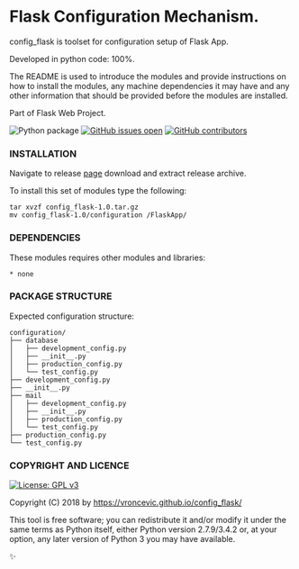 # Flask Configuration Mechanism.

config_flask is toolset for configuration setup of Flask App.

Developed in python code: 100%.

The README is used to introduce the modules and provide instructions on
how to install the modules, any machine dependencies it may have and any
other information that should be provided before the modules are installed.

Part of Flask Web Project.

![Python package](https://github.com/vroncevic/config_flask/workflows/Python%20package/badge.svg?branch=master)
 [![GitHub issues open](https://img.shields.io/github/issues/vroncevic/config_flask.svg)](https://github.com/vroncevic/config_flask/issues)
 [![GitHub contributors](https://img.shields.io/github/contributors/vroncevic/config_flask.svg)](https://github.com/vroncevic/config_flask/graphs/contributors)

### INSTALLATION
Navigate to release [page](https://github.com/vroncevic/config_flask/releases/tag/v1.0) download and extract release archive.

To install this set of modules type the following:

```
tar xvzf config_flask-1.0.tar.gz
mv config_flask-1.0/configuration /FlaskApp/
```

### DEPENDENCIES

These modules requires other modules and libraries:

    * none

### PACKAGE STRUCTURE

Expected configuration structure:

```
configuration/
├── database
│   ├── development_config.py
│   ├── __init__.py
│   ├── production_config.py
│   └── test_config.py
├── development_config.py
├── __init__.py
├── mail
│   ├── development_config.py
│   ├── __init__.py
│   ├── production_config.py
│   └── test_config.py
├── production_config.py
└── test_config.py
```

### COPYRIGHT AND LICENCE

[![License: GPL v3](https://img.shields.io/badge/License-GPLv3-blue.svg)](https://www.gnu.org/licenses/gpl-3.0)

Copyright (C) 2018 by https://vroncevic.github.io/config_flask/

This tool is free software; you can redistribute it and/or modify
it under the same terms as Python itself, either Python version 2.7.9/3.4.2 or,
at your option, any later version of Python 3 you may have available.

:sparkles:

